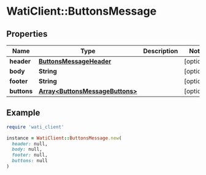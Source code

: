 # WatiClient::ButtonsMessage

## Properties

| Name | Type | Description | Notes |
| ---- | ---- | ----------- | ----- |
| **header** | [**ButtonsMessageHeader**](ButtonsMessageHeader.md) |  | [optional] |
| **body** | **String** |  | [optional] |
| **footer** | **String** |  | [optional] |
| **buttons** | [**Array&lt;ButtonsMessageButtons&gt;**](ButtonsMessageButtons.md) |  | [optional] |

## Example

```ruby
require 'wati_client'

instance = WatiClient::ButtonsMessage.new(
  header: null,
  body: null,
  footer: null,
  buttons: null
)
```

